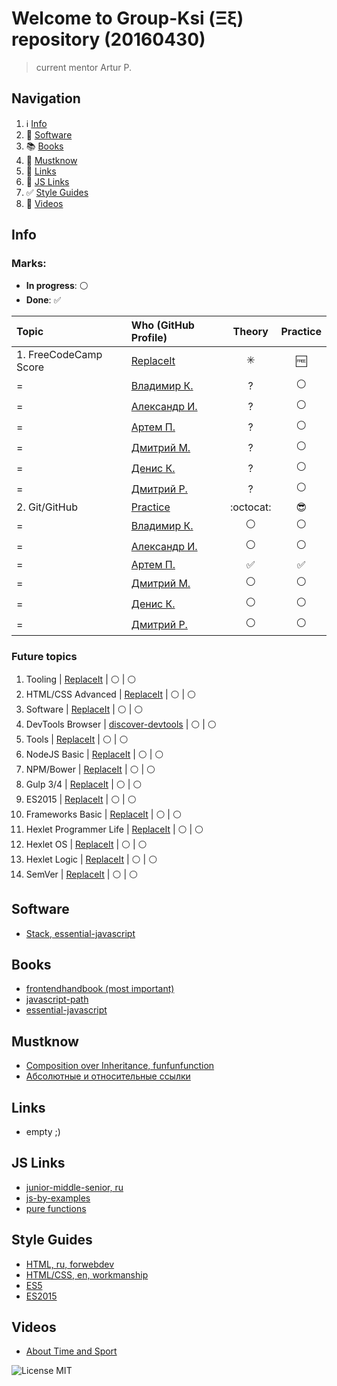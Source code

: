 # Welcome to Group-Ksi (Ξξ) repository (20160430)

> current mentor Artur P.

## Navigation

1. :information_source: [Info](#info)
2. :floppy_disk: [Software](#software)
3. :books: [Books](#books)
4. :100: [Mustknow](#mustknow)
5. :link: [Links](#links)
6. :link: [JS Links](#js-Links)
7. :white_check_mark: [Style Guides](#style-guides)
8. :movie_camera: [Videos](#videos)

## Info

### Marks:

- **In progress**: :white_circle:
- **Done**: :white_check_mark:

Topic                  | Who (GitHub Profile)                          |         Theory          |      Practice
:--------------------- | :-------------------------------------------- | :---------------------: | :----------------:
1\. FreeCodeCamp Score | [ReplaceIt](https://try.github.io/)           | :eight_spoked_asterisk: |       :free:
=                      | [Владимир К.](https://github.com/borodinchik) |            ?            |   :white_circle:
=                      | [Александр И.](https://github.com/alexakuna)  |            ?            |   :white_circle:
=                      | [Артем П.](https://github.com/ArtemPychenko)  |            ?            |   :white_circle:
=                      | [Дмитрий М.](https://github.com/Dmytraw)      |            ?            |   :white_circle:
=                      | [Денис К.](https://github.com/DenisKuznecov)  |            ?            |   :white_circle:
=                      | [Дмитрий Р.](https://github.com/katanji)      |            ?            |   :white_circle:
2\. Git/GitHub         | [Practice](https://try.github.io/)            |        :octocat:        |    :sunglasses:
=                      | [Владимир К.](https://github.com/borodinchik) |     :white_circle:      |   :white_circle:
=                      | [Александр И.](https://github.com/alexakuna)  |     :white_circle:      |   :white_circle:
=                      | [Артем П.](https://github.com/ArtemPychenko)  |     :white_check_mark:  | :white_check_mark:
=                      | [Дмитрий М.](https://github.com/Dmytraw)      |     :white_circle:      |   :white_circle:
=                      | [Денис К.](https://github.com/DenisKuznecov)  |     :white_circle:      |   :white_circle:
=                      | [Дмитрий Р.](https://github.com/katanji)      |     :white_circle:      |   :white_circle:

### Future topics

1. Tooling | [ReplaceIt](https://try.github.io/) | :white_circle: | :white_circle:
2. HTML/CSS Advanced | [ReplaceIt](https://try.github.io/) | :white_circle: | :white_circle:
3. Software | [ReplaceIt](https://try.github.io/) | :white_circle: | :white_circle:
4. DevTools Browser | [discover-devtools](http://discover-devtools.codeschool.com/) | :white_circle: | :white_circle:
5. Tools | [ReplaceIt](https://try.github.io/) | :white_circle: | :white_circle:
6. NodeJS Basic | [ReplaceIt](https://try.github.io/) | :white_circle: | :white_circle:
7. NPM/Bower | [ReplaceIt](https://try.github.io/) | :white_circle: | :white_circle:
8. Gulp 3/4 | [ReplaceIt](https://try.github.io/) | :white_circle: | :white_circle:
9. ES2015 | [ReplaceIt](https://try.github.io/) | :white_circle: | :white_circle:
10. Frameworks Basic | [ReplaceIt](https://try.github.io/) | :white_circle: | :white_circle:
11. Hexlet Programmer Life | [ReplaceIt](https://try.github.io/) | :white_circle: | :white_circle:
12. Hexlet OS | [ReplaceIt](https://try.github.io/) | :white_circle: | :white_circle:
13. Hexlet Logic | [ReplaceIt](https://try.github.io/) | :white_circle: | :white_circle:
14. SemVer | [ReplaceIt](http://semver.org/) | :white_circle: | :white_circle:

## Software

- [Stack, essential-javascript](https://github.com/ericelliott/essential-javascript-links#dev-tools--collaboration)

## Books

- [frontendhandbook (most important)](http://www.frontendhandbook.com/)
- [javascript-path](https://github.com/javascript-society/javascript-path)
- [essential-javascript](https://github.com/ericelliott/essential-javascript-links#books)

## Mustknow

- [Composition over Inheritance, funfunfunction](https://www.youtube.com/watch?v=wfMtDGfHWpA)
- [Абсолютные и относительные ссылки](http://htmlbook.ru/samhtml/ssylki/absolyutnye-i-otnositelnye-ssylki)

## Links

- empty ;)

## JS Links

- [junior-middle-senior, ru](http://frontender.info/programmirovanie-klassami-v-veb-prilozheniyakh/)
- [js-by-examples](https://github.com/bmkmanoj/js-by-examples)
- [pure functions](https://medium.com/javascript-scene/master-the-javascript-interview-what-is-a-pure-function-d1c076bec976#.1qaexrxzx)

## Style Guides

- [HTML, ru, forwebdev](http://forwebdev.ru/html/principles-for-writing-idiomatic-html/)
- [HTML/CSS, en, workmanship](http://workmanship.io/)
- [ES5](https://github.com/airbnb/javascript/tree/master/es5)
- [ES2015](https://github.com/airbnb/javascript)

## Videos
- [About Time and Sport](https://youtu.be/YiPN0A-y3xQ)

![License MIT](https://img.shields.io/badge/License-MIT-blue.svg?style=flat-square)
